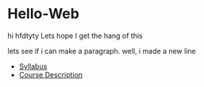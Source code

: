 # Hello-Web
hi
hfdtyty
Lets hope I get the hang of this
                
                
                
lets see if i can make a paragraph.  well, i made a new line
* [Syllabus](https://forehgra001.github.io/Hello-Web/syllabus)
* [Course Description](https://forehgra001.github.io/Hello-Web/course-description/)

